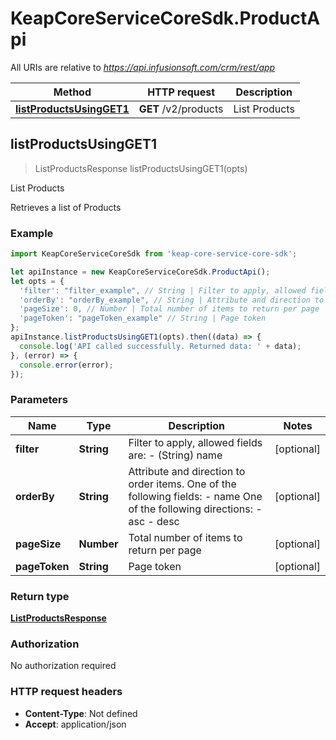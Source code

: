 # KeapCoreServiceCoreSdk.ProductApi

All URIs are relative to *https://api.infusionsoft.com/crm/rest/app*

Method | HTTP request | Description
------------- | ------------- | -------------
[**listProductsUsingGET1**](ProductApi.md#listProductsUsingGET1) | **GET** /v2/products | List Products



## listProductsUsingGET1

> ListProductsResponse listProductsUsingGET1(opts)

List Products

Retrieves a list of Products

### Example

```javascript
import KeapCoreServiceCoreSdk from 'keap-core-service-core-sdk';

let apiInstance = new KeapCoreServiceCoreSdk.ProductApi();
let opts = {
  'filter': "filter_example", // String | Filter to apply, allowed fields are:   - (String) name   
  'orderBy': "orderBy_example", // String | Attribute and direction to order items.   One of the following fields:   - name   One of the following directions:   - asc   - desc
  'pageSize': 0, // Number | Total number of items to return per page
  'pageToken': "pageToken_example" // String | Page token
};
apiInstance.listProductsUsingGET1(opts).then((data) => {
  console.log('API called successfully. Returned data: ' + data);
}, (error) => {
  console.error(error);
});

```

### Parameters


Name | Type | Description  | Notes
------------- | ------------- | ------------- | -------------
 **filter** | **String**| Filter to apply, allowed fields are:   - (String) name    | [optional] 
 **orderBy** | **String**| Attribute and direction to order items.   One of the following fields:   - name   One of the following directions:   - asc   - desc | [optional] 
 **pageSize** | **Number**| Total number of items to return per page | [optional] 
 **pageToken** | **String**| Page token | [optional] 

### Return type

[**ListProductsResponse**](ListProductsResponse.md)

### Authorization

No authorization required

### HTTP request headers

- **Content-Type**: Not defined
- **Accept**: application/json


